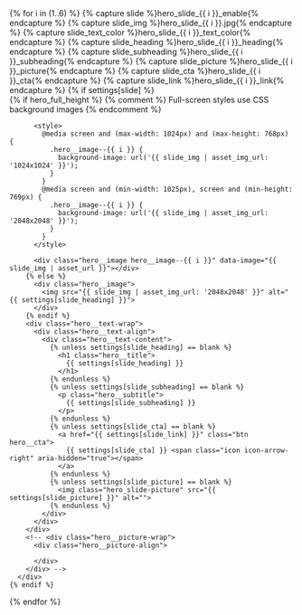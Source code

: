 <div class="hero{% if hero_full_height %} hero--full-height{% endif %}{% if hero_first_on_page %} hero--first{% endif %}" id="Hero"{% if hero_full_height %} data-fullscreen="true"{% endif %}{% if hero_parallax %}data-parallax="true"{% endif %}>
  {% for i in (1..6) %}
    {% capture slide %}hero_slide_{{ i }}_enable{% endcapture %}
    {% capture slide_img %}hero_slide_{{ i }}.jpg{% endcapture %}
    {% capture slide_text_color %}hero_slide_{{ i }}_text_color{% endcapture %}
    {% capture slide_heading %}hero_slide_{{ i }}_heading{% endcapture %}
    {% capture slide_subheading %}hero_slide_{{ i }}_subheading{% endcapture %}
    {% capture slide_picture %}hero_slide_{{ i }}_picture{% endcapture %}
    {% capture slide_cta %}hero_slide_{{ i }}_cta{% endcapture %}
    {% capture slide_link %}hero_slide_{{ i }}_link{% endcapture %}
    {% if settings[slide] %}
      <div class="hero__slide {{ settings[slide_text_color] }}" data-color="{{ settings[slide_text_color] }}">
        {% if hero_full_height %}
          {% comment %}
            Full-screen styles use CSS background images
          {% endcomment %}

          <style>
            @media screen and (max-width: 1024px) and (max-height: 768px)  {
              .hero__image--{{ i }} {
                background-image: url('{{ slide_img | asset_img_url: '1024x1024' }}');
              }
            }
            @media screen and (min-width: 1025px), screen and (min-height: 769px) {
              .hero__image--{{ i }} {
                background-image: url('{{ slide_img | asset_img_url: '2048x2048' }}');
              }
            }
          </style>

          <div class="hero__image hero__image--{{ i }}" data-image="{{ slide_img | asset_url }}"></div>
        {% else %}
          <div class="hero__image">
            <img src="{{ slide_img | asset_img_url: '2048x2048' }}" alt="{{ settings[slide_heading] }}">
          </div>
        {% endif %}
        <div class="hero__text-wrap">
          <div class="hero__text-align">
            <div class="hero__text-content">
              {% unless settings[slide_heading] == blank %}
                <h1 class="hero__title">
                  {{ settings[slide_heading] }}
                </h1>
              {% endunless %}
              {% unless settings[slide_subheading] == blank %}
                <p class="hero__subtitle">
                  {{ settings[slide_subheading] }}
                </p>
              {% endunless %}
              {% unless settings[slide_cta] == blank %}
                <a href="{{ settings[slide_link] }}" class="btn hero__cta">
                  {{ settings[slide_cta] }} <span class="icon icon-arrow-right" aria-hidden="true"></span>
                </a>
              {% endunless %}
              {% unless settings[slide_picture] == blank %}
                <img class="hero_slide-picture" src="{{ settings[slide_picture] }}" alt="">
              {% endunless %}
            </div>
          </div>
        </div>
        <!-- <div class="hero__picture-wrap">
          <div class="hero__picture-align">
            
          </div>
        </div> -->
      </div>
    {% endif %}
  {% endfor %}
</div>